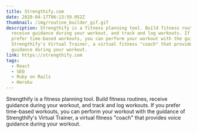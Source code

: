 ```yaml
---
title: Strengthify.com
date: 2020-04-17T06:13:59.052Z
thumbnail: /img/routine_builder_gif.gif
description: Strengthify is a fitness planning tool. Build fitness routines,
  receive guidance during your workout, and track and log workouts. If you
  prefer time-based workouts, you can perform your workout with the guidance of
  Strengthify's Virtual Trainer, a virtual fitness "coach" that provides voice
  guidance during your workout.
link: https://strengthify.com
tags:
  - React
  - SEO
  - Ruby on Rails
  - Heroku
---
```

Strengthify is a fitness planning tool. Build fitness routines, receive guidance during your workout, and track and log workouts. If you prefer time-based workouts, you can perform your workout with the guidance of Strengthify's Virtual Trainer, a virtual fitness "coach" that provides voice guidance during your workout.